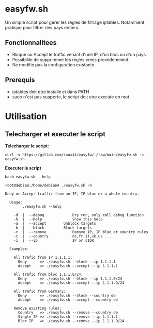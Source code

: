 # easyfw.sh

Un simple script pour gerer les regles de filtrage iptables. 
Notamment pratique pour filtrer des pays entiers.

## Fonctionnalitees 

- Bloque ou Accept le traffic venant d'une IP, d'un bloc ou d'un pays
- Possibilite de supprimmer les regles crees precedemment.
- Ne modifie pas la configuration existante

## Prerequis

- iptables doit etre installe et dans PATH
- sudo n'est pas supporte, le script doit etre execute en root

# Utilisation

## Telecharger et executer le script

**Telecharger le script:**  
```console
curl -s https://gitlab.com/snax44/easyfw/-/raw/main/easyfw.sh -o easyfw.sh
```

**Executer le script**
```console
bash easyfw.sh --help
```

```
root@debian:/home/debian# ./easyfw.sh -h

Deny or Accept traffic from an IP, IP bloc or a whole country.

  Usage:
        ./easyfw.sh --help

    -d  |  --debug             Dry run, only call debug function
    -h  |  --help              Show this help
    -a  |  --accept	       Unblock targets
    -b  |  --block	       Block targets
    -r  |  --remove            Remove IP, IP bloc or country rules
    -c  |  --country	       de,fr,it,uk,us ...
    -i  |  --ip	       	       IP or CIDR

  Examples:
    
    All trafic from IP 1.1.1.1:
      Deny      => ./easyfw.sh --block --ip 1.1.1.1
      Accept    => ./easyfw.sh --accept --ip 1.1.1.1

    All trafic from bloc 1.1.1.0/24:
      Deny      => ./easyfw.sh --block --ip 1.1.1.0/24
      Accept    => ./easyfw.sh --accept --ip 1.1.1.0/24

    All trafic from Germany:
      Deny      => ./easyfw.sh --block --country de
      Accept    => ./easyfw.sh --accept --country de

    Remove existing rules:
      Country   => ./easyfw.sh --remove --country de
      Single IP => ./easyfw.sh --remove --ip 1.1.1.1
      Bloc IP   => ./easyfw.sh --remove --ip 1.1.1.0/24
```
